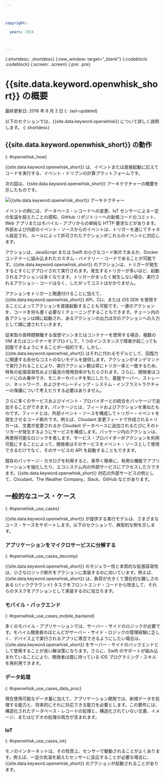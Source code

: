 ```yaml
---

 

copyright:

  years: 2016

 

---
```


{:shortdesc: .shortdesc}
{:new_window: target="_blank"}
{:codeblock: .codeblock}
{:screen: .screen}
{:pre: .pre}

# {{site.data.keyword.openwhisk_short}} の概要

最終更新日: 2016 年 8 月 2 日
{: .last-updated}

以下のセクションでは、{{site.data.keyword.openwhisk}} について詳しく説明します。
{: shortdesc}

## {{site.data.keyword.openwhisk_short}} の動作
{: #openwhisk_how}

{{site.data.keyword.openwhisk_short}} は、イベントまたは直接起動に応えてコードを実行する、イベント・ドリブンの計算プラットフォームです。

次の図は、{{site.data.keyword.openwhisk_short}} アーキテクチャーの概要を示したものです。

![{{site.data.keyword.openwhisk_short}} アーキテクチャー](OpenWhisk.png)

イベントの例には、データベース・レコードへの変更、IoT センサーによる一定の気温を超えたことの感知、GitHub リポジトリーへの新規コードのコミット、Web アプリまたはモバイル・アプリからの単純な HTTP 要求などがあります。外部および内部のイベント・ソースからのイベントは、トリガーを通じてチャネル設定され、ルールによって許可されたアクションがこれらのイベントに対応します。

アクションは、JavaScript または Swift の小さなコード断片であるか、Docker コンテナーに組み込まれたカスタム・バイナリー・コードであることが可能です。{{site.data.keyword.openwhisk_short}} のアクションは、トリガーが発生するとすぐにデプロイされて実行されます。発生するトリガーが多いほど、起動されるアクションは多くなります。トリガーがまったく発生しない場合、実行されるアクション・コードはなく、したがってコストはかかりません。

アクションをトリガーと関連付けることに加えて、{{site.data.keyword.openwhisk_short}} API、CLI、または iOS SDK を使用することによってアクションを直接起動することも可能です。一連のアクションを、コードを何も書く必要なくチェーニングすることもできます。チェーン内の各アクションは順に起動され、あるアクションの出力は次のアクションへの入力として順に渡されていきます。

従来型の長時間稼働する仮想マシンまたはコンテナーを使用する場合、複数の VM またはコンテナーをデプロイして、1 つのインスタンスで障害が起こっても回復できるようにすることが一般的です。しかし、{{site.data.keyword.openwhisk_short}} はそれに代わるモデルとして、回復力に関連する余分なコストのないモデルを提供します。アクションがオンデマンドで実行されることにより、実行アクション数は常にトリガー率と一致するため、特有の拡張容易性および最良の使用効率がもたらされます。さらに、開発者はコードにのみ集中でき、モニターやパッチを気にしたり、基盤サーバー、ストレージ、ネットワーク、およびオペレーティング・システム・インフラストラクチャーの保護について考えたりする必要はありません。

さらに多くのサービスおよびイベント・プロバイダーとの統合をパッケージで追加することができます。パッケージとは、フィードおよびアクションを束ねたものです。フィードとは、外部イベント・ソースを構成してトリガー・イベントを発生させるコード断片です。例えば、Cloudant 変更フィードで作成されるトリガーは、文書が変更されるか Cloudant データベースに追加されるたびにそのトリガーが発生するようにサービスを構成します。パッケージ内のアクションは、再使用可能なロジックを表します。サービス・プロバイダーがアクションを利用可能にすることによって、開発者はそのサービスをイベント・ソースとして使用できるだけでなく、そのサービスの API を起動することもできます。

既存のパッケージ・カタログを利用すると、素早く簡単に、有用な機能でアプリケーションを強化したり、エコシステム内の外部サービスにアクセスしたりできます。{{site.data.keyword.openwhisk_short}} 対応の外部サービスの例として、Cloudant、The Weather Company、Slack、GitHub などがあります。


## 一般的なユース・ケース
{: #openwhisk_use_cases}

{{site.data.keyword.openwhisk_short}} が提供する実行モデルは、さまざまなユース・ケースをサポートします。以下のセクションで、典型的な例を示します。

### アプリケーションをマイクロサービスに分解する
{: #openwhisk_use_cases_decomp}

{{site.data.keyword.openwhisk_short}} のモジュラー性と本質的な拡張容易性は、小さなロジック断片をアクションに実装するのに向いています。例えば、{{site.data.keyword.openwhisk_short}} は、負荷が大きくて潜在的な難しさのある (バックグラウンド) タスクをフロントエンド・コードから除去して、それらのタスクをアクションとして実装するのに役立ちます。

### モバイル・バックエンド
{: #openwhisk_use_cases_mobile_backend}

多くのモバイル・アプリケーションでは、サーバー・サイドのロジックが必要です。モバイル開発者のほとんどがサーバー・サイド・ロジックの管理経験に乏しく、デバイス上で実行されるアプリに専念できるようにしたい場合は、{{site.data.keyword.openwhisk_short}} をサーバー・サイドのバックエンドとして使用することが良い解決策になります。さらに、Swift のサポートが組み込まれていることにより、開発者は既に持っている iOS プログラミング・スキルを再利用できます。

### データ処理
{: #openwhisk_use_cases_data_proc}

現在使用可能なデータ量に加えて、アプリケーション開発では、新規データを処理する能力と、将来的にそれに対応できる能力を必要とします。この要件には、構造化されたデータベース・レコードの処理と、構造化されていない文書、イメージ、またはビデオの処理の両方が含まれます。

### IoT
{: #openwhisk_use_cases_iot}

モノのインターネットは、その性質上、センサーで駆動されることがよくあります。例えば、一定の気温を超えたセンサーに反応することが必要な場合に、{{site.data.keyword.openwhisk_short}} のアクションが起動されることがあります。
